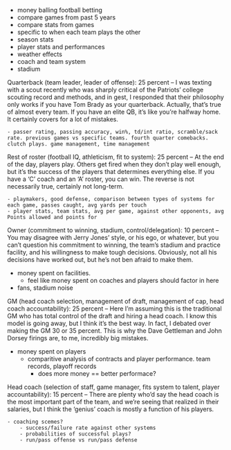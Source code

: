 - money balling football betting
- compare games from past 5 years
- compare stats from games
- specific to when each team plays the other
- season stats
- player stats and performances
- weather effects
- coach and team system
- stadium





Quarterback (team leader, leader of offense): 25 percent – I was texting with a scout recently who was sharply critical of the Patriots’ college scouting record and methods, and in gest, I responded that their philosophy only works if you have Tom Brady as your quarterback. Actually, that’s true of almost every team. If you have an elite QB, it’s like you’re halfway home. It certainly covers for a lot of mistakes.

    - passer rating, passing accuracy, win%, td/int ratio, scramble/sack rate. previous games vs specific teams. fourth quarter comebacks. clutch plays. game management, time management 

Rest of roster (football IQ, athleticism, fit to system): 25 percent – At the end of the day, players play. Others get fired when they don’t play well enough, but it’s the success of the players that determines everything else. If you have a ‘C’ coach and an ‘A’ roster, you can win. The reverse is not necessarily true, certainly not long-term.

    - playmakers, good defense, comparison between types of systems for each game, passes caught, avg yards per touch
    - player stats, team stats, avg per game, against other opponents, avg Points allowed and points for


Owner (commitment to winning, stadium, control/delegation): 10 percent – You may disagree with Jerry Jones’ style, or his ego, or whatever, but you can’t question his commitment to winning, the team’s stadium and practice facility, and his willingness to make tough decisions. Obviously, not all his decisions have worked out, but he’s not ben afraid to make them.

 - money spent on facilities. 
    - feel like money spent on coaches and players should factor in here
 - fans, stadium noise

    

GM (head coach selection, management of draft, management of cap, head coach accountability): 25 percent – Here I’m assuming this is the traditional GM who has total control of the draft and hiring a head coach. I know this model is going away, but I think it’s the best way. In fact, I debated over making the GM 30 or 35 percent. This is why the Dave Gettleman and John Dorsey firings are, to me, incredibly big mistakes.

- money spent on players
    - comparitive analysis of contracts and player performance. team records, playoff records
        - does more money == better performace?


Head coach (selection of staff, game manager, fits system to talent, player accountability): 15 percent – There are plenty who’d say the head coach is the most important part of the team, and we’re seeing that realized in their salaries, but I think the ‘genius’ coach is mostly a function of his players.

    - coaching scemes? 
        - success/failure rate against other systems
        - probabilities of successful plays?
        - run/pass offense vs run/pass defense